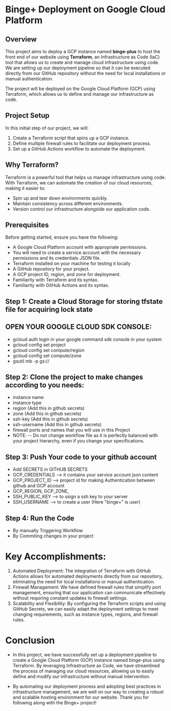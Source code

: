 # Binge+ Deployment on Google Cloud Platform

## Overview

This project aims to deploy a GCP instance named **binge-plus** to host the front end of our website using **Terraform**, an Infrastructure as Code (IaC) tool that allows us to create and manage cloud infrastructure using code. We are setting up our deployment pipeline so that it can be executed directly from our GitHub repository without the need for local installations or manual authentication.

The project will be deployed on the Google Cloud Platform (GCP) using Terraform, which allows us to define and manage our infrastructure as code.

## Project Setup

In this initial step of our project, we will:

1. Create a Terraform script that spins up a GCP instance.
2. Define multiple firewall rules to facilitate our deployment process.
3. Set up a GitHub Actions workflow to automate the deployment.

## Why Terraform?

Terraform is a powerful tool that helps us manage infrastructure using code. With Terraform, we can automate the creation of our cloud resources, making it easier to:

- Spin up and tear down environments quickly.
- Maintain consistency across different environments.
- Version control our infrastructure alongside our application code.

## Prerequisites

Before getting started, ensure you have the following:

- A Google Cloud Platform account with appropriate permissions.
- You will need to create a service account with the necessary permissions and its credentials JSON file.
- Terraform installed on your machine for testing it locally
- A GitHub repository for your project.
- A GCP project ID, region, and zone for deployment.
- Familiarity with Terraform and its syntax.
- Familiarity with GitHub Actions and its syntax.

## Step 1: Create a Cloud Storage for storing tfstate file for acquiring lock state

## OPEN YOUR GOOGLE CLOUD SDK CONSOLE:
- gcloud auth login in your google command sdk console in your system
- gcloud config set project <your-project-id>
- gcloud config set compute/region <your-region>
- gcloud config set compute/zone <your-zone>
- gsutil mb -p <your-project-id> gs://<Your-Bucket-Name>

## Step 2: Clone the project to make changes according to you needs:

- instance name
- instance type
- region (Add this in github secrets)
- zone (Add this in github secrets)
- ssh-key   (Add this in github secrets)
- ssh-username (Add this in github secrets)
- firewall ports and names that you will use in this Project
- NOTE: -- Do not change workflow file as it is perfectly balanced with your project hierarchy, even if you change your  specifications.

## Step 3: Push Your code to your github account

- Add SECRETS in GITHUB SECRETS
- GCP_CREDENTIALS --> it contains your service account json content
- GCP_PROJECT_ID --> project id for making Authentication between github and GCP account
- GCP_REGION, GCP_ZONE, 
- SSH_PUBLIC_KEY --> to ssign a ssh key to your server
- SSH_USERNAME --> to create a user (Here "binge+" is user)

## Step 4: Run the Code
- By manually Triggering Workflow
- By Commiting changes in your project

# Key Accomplishments:
1. Automated Deployment: The integration of Terraform with GitHub Actions allows for automated deployments directly from our repository, eliminating the need for local installations or manual authentication.
2. Firewall Management: We have defined firewall rules that simplify port management, ensuring that our application can communicate effectively without requiring constant updates to firewall settings.
3. Scalability and Flexibility: By configuring the Terraform scripts and using GitHub Secrets, we can easily adapt the deployment settings to meet changing requirements, such as instance types, regions, and firewall rules.

# Conclusion
- In this project, we have successfully set up a deployment pipeline to create a Google Cloud Platform (GCP) instance named binge-plus using Terraform. By leveraging Infrastructure as Code, we have streamlined the process of managing our cloud resources, allowing us to easily define and modify our infrastructure without manual intervention.

- By automating our deployment process and adopting best practices in infrastructure management, we are well on our way to creating a robust and scalable hosting environment for our website. Thank you for following along with the Binge+ project! 
